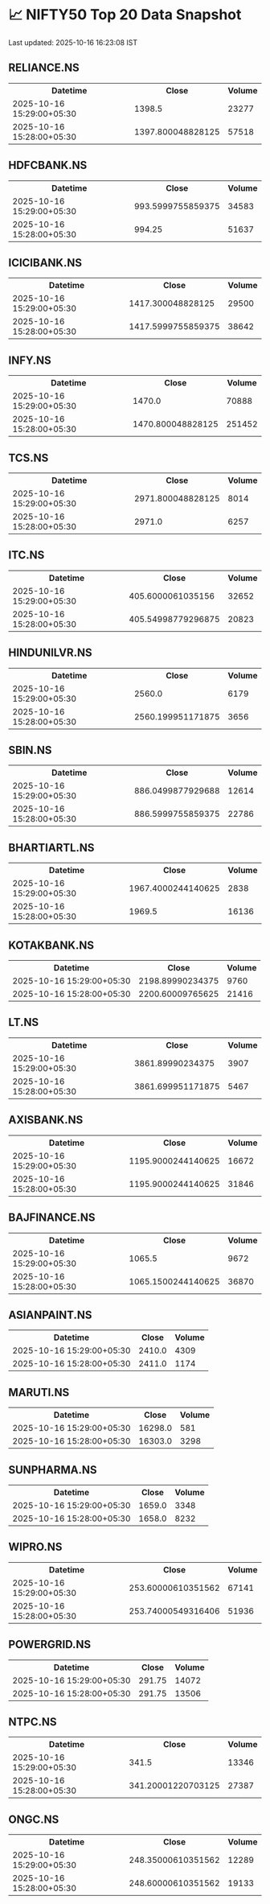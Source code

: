 # 📈 NIFTY50 Top 20 Data Snapshot

Last updated: 2025-10-16 16:23:08 IST

## RELIANCE.NS

<table>
  <tr><th>Datetime</th><th>Close</th><th>Volume</th></tr>
  <tr><td>2025-10-16 15:29:00+05:30</td><td>1398.5</td><td>23277</td></tr>
  <tr><td>2025-10-16 15:28:00+05:30</td><td>1397.800048828125</td><td>57518</td></tr>
</table>

## HDFCBANK.NS

<table>
  <tr><th>Datetime</th><th>Close</th><th>Volume</th></tr>
  <tr><td>2025-10-16 15:29:00+05:30</td><td>993.5999755859375</td><td>34583</td></tr>
  <tr><td>2025-10-16 15:28:00+05:30</td><td>994.25</td><td>51637</td></tr>
</table>

## ICICIBANK.NS

<table>
  <tr><th>Datetime</th><th>Close</th><th>Volume</th></tr>
  <tr><td>2025-10-16 15:29:00+05:30</td><td>1417.300048828125</td><td>29500</td></tr>
  <tr><td>2025-10-16 15:28:00+05:30</td><td>1417.5999755859375</td><td>38642</td></tr>
</table>

## INFY.NS

<table>
  <tr><th>Datetime</th><th>Close</th><th>Volume</th></tr>
  <tr><td>2025-10-16 15:29:00+05:30</td><td>1470.0</td><td>70888</td></tr>
  <tr><td>2025-10-16 15:28:00+05:30</td><td>1470.800048828125</td><td>251452</td></tr>
</table>

## TCS.NS

<table>
  <tr><th>Datetime</th><th>Close</th><th>Volume</th></tr>
  <tr><td>2025-10-16 15:29:00+05:30</td><td>2971.800048828125</td><td>8014</td></tr>
  <tr><td>2025-10-16 15:28:00+05:30</td><td>2971.0</td><td>6257</td></tr>
</table>

## ITC.NS

<table>
  <tr><th>Datetime</th><th>Close</th><th>Volume</th></tr>
  <tr><td>2025-10-16 15:29:00+05:30</td><td>405.6000061035156</td><td>32652</td></tr>
  <tr><td>2025-10-16 15:28:00+05:30</td><td>405.54998779296875</td><td>20823</td></tr>
</table>

## HINDUNILVR.NS

<table>
  <tr><th>Datetime</th><th>Close</th><th>Volume</th></tr>
  <tr><td>2025-10-16 15:29:00+05:30</td><td>2560.0</td><td>6179</td></tr>
  <tr><td>2025-10-16 15:28:00+05:30</td><td>2560.199951171875</td><td>3656</td></tr>
</table>

## SBIN.NS

<table>
  <tr><th>Datetime</th><th>Close</th><th>Volume</th></tr>
  <tr><td>2025-10-16 15:29:00+05:30</td><td>886.0499877929688</td><td>12614</td></tr>
  <tr><td>2025-10-16 15:28:00+05:30</td><td>886.5999755859375</td><td>22786</td></tr>
</table>

## BHARTIARTL.NS

<table>
  <tr><th>Datetime</th><th>Close</th><th>Volume</th></tr>
  <tr><td>2025-10-16 15:29:00+05:30</td><td>1967.4000244140625</td><td>2838</td></tr>
  <tr><td>2025-10-16 15:28:00+05:30</td><td>1969.5</td><td>16136</td></tr>
</table>

## KOTAKBANK.NS

<table>
  <tr><th>Datetime</th><th>Close</th><th>Volume</th></tr>
  <tr><td>2025-10-16 15:29:00+05:30</td><td>2198.89990234375</td><td>9760</td></tr>
  <tr><td>2025-10-16 15:28:00+05:30</td><td>2200.60009765625</td><td>21416</td></tr>
</table>

## LT.NS

<table>
  <tr><th>Datetime</th><th>Close</th><th>Volume</th></tr>
  <tr><td>2025-10-16 15:29:00+05:30</td><td>3861.89990234375</td><td>3907</td></tr>
  <tr><td>2025-10-16 15:28:00+05:30</td><td>3861.699951171875</td><td>5467</td></tr>
</table>

## AXISBANK.NS

<table>
  <tr><th>Datetime</th><th>Close</th><th>Volume</th></tr>
  <tr><td>2025-10-16 15:29:00+05:30</td><td>1195.9000244140625</td><td>16672</td></tr>
  <tr><td>2025-10-16 15:28:00+05:30</td><td>1195.9000244140625</td><td>31846</td></tr>
</table>

## BAJFINANCE.NS

<table>
  <tr><th>Datetime</th><th>Close</th><th>Volume</th></tr>
  <tr><td>2025-10-16 15:29:00+05:30</td><td>1065.5</td><td>9672</td></tr>
  <tr><td>2025-10-16 15:28:00+05:30</td><td>1065.1500244140625</td><td>36870</td></tr>
</table>

## ASIANPAINT.NS

<table>
  <tr><th>Datetime</th><th>Close</th><th>Volume</th></tr>
  <tr><td>2025-10-16 15:29:00+05:30</td><td>2410.0</td><td>4309</td></tr>
  <tr><td>2025-10-16 15:28:00+05:30</td><td>2411.0</td><td>1174</td></tr>
</table>

## MARUTI.NS

<table>
  <tr><th>Datetime</th><th>Close</th><th>Volume</th></tr>
  <tr><td>2025-10-16 15:29:00+05:30</td><td>16298.0</td><td>581</td></tr>
  <tr><td>2025-10-16 15:28:00+05:30</td><td>16303.0</td><td>3298</td></tr>
</table>

## SUNPHARMA.NS

<table>
  <tr><th>Datetime</th><th>Close</th><th>Volume</th></tr>
  <tr><td>2025-10-16 15:29:00+05:30</td><td>1659.0</td><td>3348</td></tr>
  <tr><td>2025-10-16 15:28:00+05:30</td><td>1658.0</td><td>8232</td></tr>
</table>

## WIPRO.NS

<table>
  <tr><th>Datetime</th><th>Close</th><th>Volume</th></tr>
  <tr><td>2025-10-16 15:29:00+05:30</td><td>253.60000610351562</td><td>67141</td></tr>
  <tr><td>2025-10-16 15:28:00+05:30</td><td>253.74000549316406</td><td>51936</td></tr>
</table>

## POWERGRID.NS

<table>
  <tr><th>Datetime</th><th>Close</th><th>Volume</th></tr>
  <tr><td>2025-10-16 15:29:00+05:30</td><td>291.75</td><td>14072</td></tr>
  <tr><td>2025-10-16 15:28:00+05:30</td><td>291.75</td><td>13506</td></tr>
</table>

## NTPC.NS

<table>
  <tr><th>Datetime</th><th>Close</th><th>Volume</th></tr>
  <tr><td>2025-10-16 15:29:00+05:30</td><td>341.5</td><td>13346</td></tr>
  <tr><td>2025-10-16 15:28:00+05:30</td><td>341.20001220703125</td><td>27387</td></tr>
</table>

## ONGC.NS

<table>
  <tr><th>Datetime</th><th>Close</th><th>Volume</th></tr>
  <tr><td>2025-10-16 15:29:00+05:30</td><td>248.35000610351562</td><td>12289</td></tr>
  <tr><td>2025-10-16 15:28:00+05:30</td><td>248.60000610351562</td><td>19133</td></tr>
</table>

